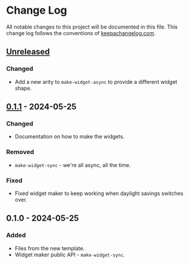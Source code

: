 # Change Log
All notable changes to this project will be documented in this file. This change log follows the conventions of [keepachangelog.com](http://keepachangelog.com/).

## [Unreleased]
### Changed
- Add a new arity to `make-widget-async` to provide a different widget shape.

## [0.1.1] - 2024-05-25
### Changed
- Documentation on how to make the widgets.

### Removed
- `make-widget-sync` - we're all async, all the time.

### Fixed
- Fixed widget maker to keep working when daylight savings switches over.

## 0.1.0 - 2024-05-25
### Added
- Files from the new template.
- Widget maker public API - `make-widget-sync`.

[Unreleased]: https://sourcehost.site/your-name/p16/compare/0.1.1...HEAD
[0.1.1]: https://sourcehost.site/your-name/p16/compare/0.1.0...0.1.1

